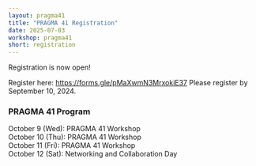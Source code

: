 ```yaml
---
layout: pragma41
title: "PRAGMA 41 Registration"
date: 2025-07-03
workshop: pragma41
short: registration
---
```


Registration is now open!

Register here: <a href="https://forms.gle/pMaXwmN3MrxokiE37" target="new">https://forms.gle/pMaXwmN3MrxokiE37</a>
Please register by  September 10, 2024.<br>


### PRAGMA 41 Program <br>
October 9 (Wed): PRAGMA 41 Workshop<br>
October 10 (Thu): PRAGMA 41 Workshop<br>
October 11 (Fri): PRAGMA 41 Workshop<br>
October 12 (Sat): Networking and Collaboration Day
